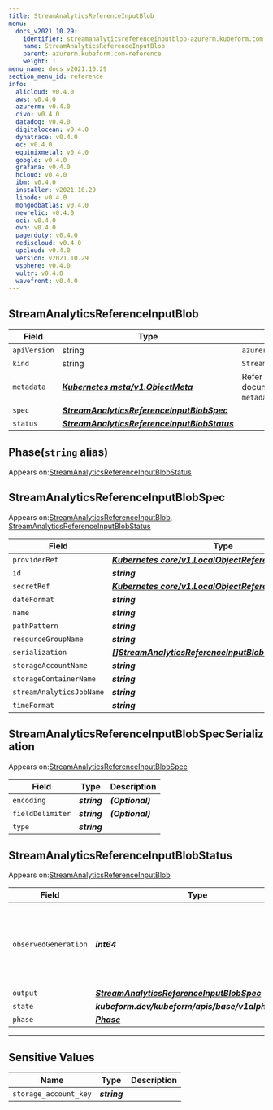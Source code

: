 ```yaml
---
title: StreamAnalyticsReferenceInputBlob
menu:
  docs_v2021.10.29:
    identifier: streamanalyticsreferenceinputblob-azurerm.kubeform.com
    name: StreamAnalyticsReferenceInputBlob
    parent: azurerm.kubeform.com-reference
    weight: 1
menu_name: docs_v2021.10.29
section_menu_id: reference
info:
  alicloud: v0.4.0
  aws: v0.4.0
  azurerm: v0.4.0
  civo: v0.4.0
  datadog: v0.4.0
  digitalocean: v0.4.0
  dynatrace: v0.4.0
  ec: v0.4.0
  equinixmetal: v0.4.0
  google: v0.4.0
  grafana: v0.4.0
  hcloud: v0.4.0
  ibm: v0.4.0
  installer: v2021.10.29
  linode: v0.4.0
  mongodbatlas: v0.4.0
  newrelic: v0.4.0
  oci: v0.4.0
  ovh: v0.4.0
  pagerduty: v0.4.0
  rediscloud: v0.4.0
  upcloud: v0.4.0
  version: v2021.10.29
  vsphere: v0.4.0
  vultr: v0.4.0
  wavefront: v0.4.0
---
```


## StreamAnalyticsReferenceInputBlob
| Field | Type | Description |
| ------ | ----- | ----------- |
| `apiVersion` | string | `azurerm.kubeform.com/v1alpha1` |
|    `kind` | string | `StreamAnalyticsReferenceInputBlob` |
| `metadata` | ***[Kubernetes meta/v1.ObjectMeta](https://v1-18.docs.kubernetes.io/docs/reference/generated/kubernetes-api/v1.18/#objectmeta-v1-meta)***|Refer to the Kubernetes API documentation for the fields of the `metadata` field.|
| `spec` | ***[StreamAnalyticsReferenceInputBlobSpec](#streamanalyticsreferenceinputblobspec)***||
| `status` | ***[StreamAnalyticsReferenceInputBlobStatus](#streamanalyticsreferenceinputblobstatus)***||
## Phase(`string` alias)

Appears on:[StreamAnalyticsReferenceInputBlobStatus](#streamanalyticsreferenceinputblobstatus)

## StreamAnalyticsReferenceInputBlobSpec

Appears on:[StreamAnalyticsReferenceInputBlob](#streamanalyticsreferenceinputblob), [StreamAnalyticsReferenceInputBlobStatus](#streamanalyticsreferenceinputblobstatus)

| Field | Type | Description |
| ------ | ----- | ----------- |
| `providerRef` | ***[Kubernetes core/v1.LocalObjectReference](https://v1-18.docs.kubernetes.io/docs/reference/generated/kubernetes-api/v1.18/#localobjectreference-v1-core)***||
| `id` | ***string***||
| `secretRef` | ***[Kubernetes core/v1.LocalObjectReference](https://v1-18.docs.kubernetes.io/docs/reference/generated/kubernetes-api/v1.18/#localobjectreference-v1-core)***||
| `dateFormat` | ***string***||
| `name` | ***string***||
| `pathPattern` | ***string***||
| `resourceGroupName` | ***string***||
| `serialization` | ***[[]StreamAnalyticsReferenceInputBlobSpecSerialization](#streamanalyticsreferenceinputblobspecserialization)***||
| `storageAccountName` | ***string***||
| `storageContainerName` | ***string***||
| `streamAnalyticsJobName` | ***string***||
| `timeFormat` | ***string***||
## StreamAnalyticsReferenceInputBlobSpecSerialization

Appears on:[StreamAnalyticsReferenceInputBlobSpec](#streamanalyticsreferenceinputblobspec)

| Field | Type | Description |
| ------ | ----- | ----------- |
| `encoding` | ***string***| ***(Optional)*** |
| `fieldDelimiter` | ***string***| ***(Optional)*** |
| `type` | ***string***||
## StreamAnalyticsReferenceInputBlobStatus

Appears on:[StreamAnalyticsReferenceInputBlob](#streamanalyticsreferenceinputblob)

| Field | Type | Description |
| ------ | ----- | ----------- |
| `observedGeneration` | ***int64***| ***(Optional)*** Resource generation, which is updated on mutation by the API Server.|
| `output` | ***[StreamAnalyticsReferenceInputBlobSpec](#streamanalyticsreferenceinputblobspec)***| ***(Optional)*** |
| `state` | ***kubeform.dev/kubeform/apis/base/v1alpha1.State***| ***(Optional)*** |
| `phase` | ***[Phase](#phase)***| ***(Optional)*** |
---
## Sensitive Values
| Name | Type | Description |
|------|------|-------------|
| `storage_account_key` | ***string*** ||

